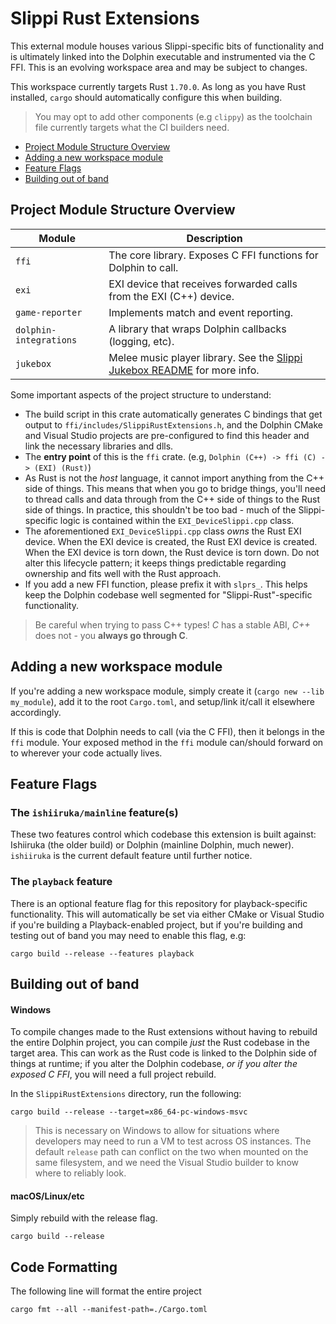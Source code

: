 # Slippi Rust Extensions
This external module houses various Slippi-specific bits of functionality and is ultimately linked into the Dolphin executable and instrumented via the C FFI. This is an evolving workspace area and may be subject to changes.

This workspace currently targets Rust `1.70.0`. As long as you have Rust installed, `cargo` should automatically configure this when building.

> You may opt to add other components (e.g `clippy`) as the toolchain file currently targets what the CI builders need.

- [Project Module Structure Overview](#project-module-structure-overview)
- [Adding a new workspace module](#adding-a-new-workspace-module)
- [Feature Flags](#feature-flags)
- [Building out of band](#building-out-of-band)

## Project Module Structure Overview

| Module                 | Description                                                                |
|------------------------|----------------------------------------------------------------------------|
| `ffi`                  | The core library. Exposes C FFI functions for Dolphin to call.             |
| `exi`                  | EXI device that receives forwarded calls from the EXI (C++) device.        |
| `game-reporter`        | Implements match and event reporting.                                      |
| `dolphin-integrations` | A library that wraps Dolphin callbacks (logging, etc).                     |
| `jukebox`              | Melee music player library. See the [Slippi Jukebox README](jukebox/README.md) for more info. |

Some important aspects of the project structure to understand:

- The build script in this crate automatically generates C bindings that get output to `ffi/includes/SlippiRustExtensions.h`, and the Dolphin CMake and Visual Studio projects are pre-configured to find this header and link the necessary libraries and dlls.
- The **entry point** of this is the `ffi` crate. (e.g, `Dolphin (C++) -> ffi (C) -> (EXI) (Rust)`)
- As Rust is not the _host_ language, it cannot import anything from the C++ side of things. This means that when you go to bridge things, you'll need to thread calls and data through from the C++ side of things to the Rust side of things. In practice, this shouldn't be too bad - much of the Slippi-specific logic is contained within the `EXI_DeviceSlippi.cpp` class.
- The aforementioned `EXI_DeviceSlippi.cpp` class *owns* the Rust EXI device. When the EXI device is created, the Rust EXI device is created. When the EXI device is torn down, the Rust device is torn down. Do not alter this lifecycle pattern; it keeps things predictable regarding ownership and fits well with the Rust approach.
- If you add a new FFI function, please prefix it with `slprs_`. This helps keep the Dolphin codebase well segmented for "Slippi-Rust"-specific functionality.

> Be careful when trying to pass C++ types! _C_ has a stable ABI, _C++_ does not - you **always go through C**.

## Adding a new workspace module
If you're adding a new workspace module, simply create it (`cargo new --lib my_module`), add it to the root `Cargo.toml`, and setup/link it/call it elsewhere accordingly.

If this is code that Dolphin needs to call (via the C FFI), then it belongs in the `ffi` module. Your exposed method in the `ffi` module can/should forward on to wherever your code actually lives.

## Feature Flags

### The `ishiiruka/mainline` feature(s)
These two features control which codebase this extension is built against: Ishiiruka (the older build) or Dolphin (mainline Dolphin, much newer). `ishiiruka` is the current default feature until further notice.

### The `playback` feature
There is an optional feature flag for this repository for playback-specific functionality. This will automatically be set via either CMake or Visual Studio if you're building a Playback-enabled project, but if you're building and testing out of band you may need to enable this flag, e.g:

```
cargo build --release --features playback
```

## Building out of band

#### Windows
To compile changes made to the Rust extensions without having to rebuild the entire Dolphin project, you can compile _just_ the Rust codebase in the target area. This can work as the Rust code is linked to the Dolphin side of things at runtime; if you alter the Dolphin codebase, _or if you alter the exposed C FFI_, you will need a full project rebuild.

In the `SlippiRustExtensions` directory, run the following:

```
cargo build --release --target=x86_64-pc-windows-msvc
```

> This is necessary on Windows to allow for situations where developers may need to run a VM to test across OS instances. The default `release` path can conflict on the two when mounted on the same filesystem, and we need the Visual Studio builder to know where to reliably look.

#### macOS/Linux/etc
Simply rebuild with the release flag.

```
cargo build --release
```

## Code Formatting
The following line will format the entire project
```
cargo fmt --all --manifest-path=./Cargo.toml
```
